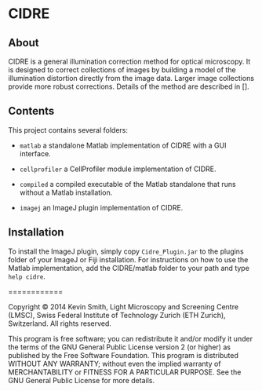 CIDRE
=====

About
-----
CIDRE is a general illumination correction method for optical microscopy. It is designed to correct collections of images by building a model of the illumination distortion directly from the image data. Larger image collections provide more robust corrections. Details of the method are described in [].

Contents
--------
This project contains several folders:

- ``matlab`` a standalone Matlab implementation of CIDRE with a GUI interface.

- ``cellprofiler`` a CellProfiler module implementation of CIDRE.

- ``compiled`` a compiled executable of the Matlab standalone that runs without a Matlab installation.

- ``imagej``  an ImageJ plugin implementation of CIDRE.


Installation
------------

To install the ImageJ plugin, simply copy `Cidre_Plugin.jar` to the plugins folder of your ImageJ or Fiji installation. For instructions on how to use the Matlab implementation, add the CIDRE/matlab folder to your path and type `help cidre`.

============

Copyright © 2014 Kevin Smith, Light Microscopy and Screening Centre (LMSC),  Swiss Federal Institute of Technology Zurich (ETH Zurich), Switzerland. All rights reserved.

This program is free software; you can redistribute it and/or modify it  under the terms of the GNU General Public License version 2 (or higher)  as published by the Free Software Foundation. This program is  distributed WITHOUT ANY WARRANTY; without even the implied warranty of  MERCHANTABILITY or FITNESS FOR A PARTICULAR PURPOSE.  See the GNU General Public License for more details. 
